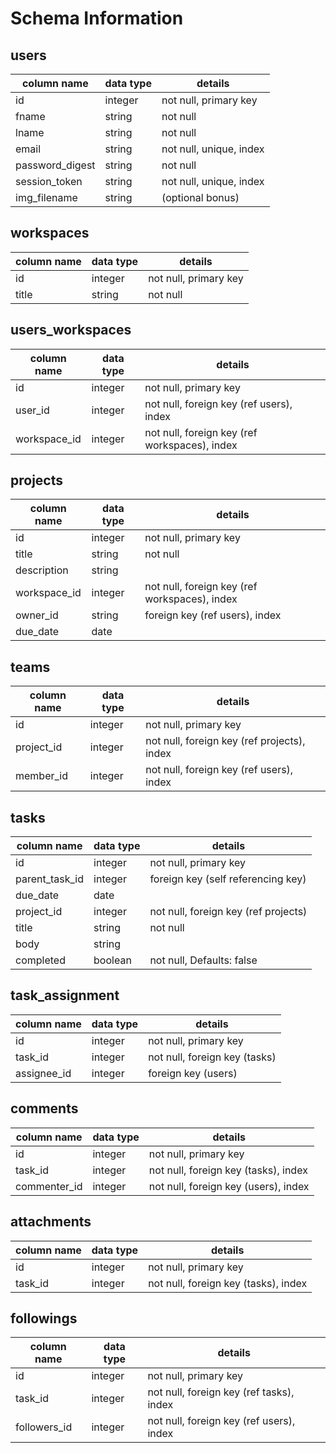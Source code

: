 # Schema Information

## users
column name    | data type | details
---------------|-----------|-----------------------
id             | integer   | not null, primary key
fname          | string    | not null
lname          | string    | not null
email          | string    | not null, unique, index
password_digest| string    | not null
session_token  | string    | not null, unique, index
img_filename   | string    | (optional bonus)

## workspaces
column name    | data type | details
---------------|-----------|-----------------------
id             | integer   | not null, primary key
title          | string    | not null

## users_workspaces
column name    | data type | details
---------------|-----------|-----------------------
id             | integer   | not null, primary key
user_id        | integer   | not null, foreign key (ref users), index
workspace_id   | integer   | not null, foreign key (ref workspaces), index

## projects
column name    | data type | details
---------------|-----------|-----------------------
id             | integer   | not null, primary key
title          | string    | not null
description    | string    |
workspace_id   | integer   | not null, foreign key (ref workspaces), index
owner_id       | string    | foreign key (ref users), index
due_date       | date      |

## teams
column name    | data type | details
---------------|-----------|-----------------------
id             | integer   | not null, primary key
project_id     | integer   | not null, foreign key (ref projects), index
member_id      | integer   | not null, foreign key (ref users), index

## tasks
column name    | data type | details
------------   |-----------|-----------------------
id             | integer   | not null, primary key
parent_task_id | integer   | foreign key (self referencing key)
due_date       | date      |
project_id     | integer   | not null, foreign key (ref projects)
title          | string    | not null
body           | string    |
completed      | boolean   | not null, Defaults: false

## task_assignment
column name    | data type | details
---------------|-----------|-----------------------
id             | integer   | not null, primary key
task_id        | integer   | not null, foreign key (tasks)
assignee_id    | integer   | foreign key (users)

## comments
column name    | data type | details
---------------|-----------|-----------------------
id             | integer   | not null, primary key
task_id        | integer   | not null, foreign key (tasks), index
commenter_id   | integer   | not null, foreign key (users), index

## attachments
column name    | data type | details
---------------|-----------|-----------------------
id             | integer   | not null, primary key
task_id        | integer   | not null, foreign key (tasks), index

## followings
column name    | data type | details
---------------|-----------|-----------------------
id             | integer   | not null, primary key
task_id        | integer   | not null, foreign key (ref tasks), index
followers_id   | integer   | not null, foreign key (ref users), index
